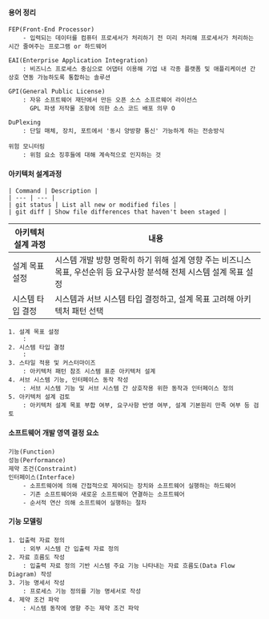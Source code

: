 #### 용어 정리
    FEP(Front-End Processor)
        - 입력되는 데이터를 컴퓨터 프로세서가 처리하기 전 미리 처리해 프로세서가 처리하는 시간 줄여주는 프로그램 or 하드웨어

    EAI(Enterprise Application Integration)
        : 비즈니스 프로세스 중심으로 어댑터 이용해 기업 내 각종 플랫폼 및 애플리케이션 간 상호 연동 가능하도록 통합하는 솔루션

    GPI(General Public License)
        : 자유 소프트웨어 재단에서 만든 오픈 소스 소프르웨어 라이선스
          GPL 파생 저작물 조항에 의한 소스 코드 배포 의무 O

    DuPlexing
        : 단일 매체, 장치, 포트에서 '동시 양방향 통신' 가능하게 하는 전송방식

    위험 모니터링
        : 위험 요소 징후들에 대해 계속적으로 인지하는 것

#### 아키텍처 설계과정
    | Command | Description |
    | --- | --- |
    | git status | List all new or modified files |
    | git diff | Show file differences that haven't been staged |
| 아키텍처 설계 과정 | 내용 |
| --------- | ---------------------- |
| 설계 목표 설정 | 시스템 개발 방향 명확히 하기 위해 설계 영향 주는 비즈니스 목표, 우선순위 등 요구사항 분석해 전체 시스템 설계 목표 설정 |
| 시스템 타입 결정 | 시스템과 서브 시스템 타입 결정하고, 설계 목표 고려해 아키텍처 패턴 선택 |
    1. 설계 목표 설정
        : 
    2. 시스템 타입 결정
        : 
    3. 스타일 적용 및 커스터마이즈
        : 아키텍처 패턴 참조 시스템 표준 아키텍처 설계
    4. 서브 시스템 기능, 인터페이스 동작 작성
        : 서브 시스템 기능 및 서브 시스템 간 상호작용 위한 동작과 인터페이스 정의
    5. 아키텍처 설계 검토
        : 아키텍처 설계 목표 부합 여부, 요구사항 반영 여부, 설계 기본원리 만족 여부 등 검토


#### 소프트웨어 개발 영역 결정 요소
    기능(Function)
    성능(Performance)
    제약 조건(Constraint)
    인터페이스(Interface)
        - 소프트웨어에 의해 간접적으로 제어되는 장치와 소프트웨어 실행하는 하드웨어
        - 기존 소프트웨어와 새로운 소프트웨어 연결하는 소프트웨어
        - 순서적 연산 의해 소프트웨어 실행하는 절차


#### 기능 모델링
    1. 입출력 자료 정의
        : 외부 시스템 간 입출력 자료 정의
    2. 자료 흐름도 작성
        : 입출력 자료 정의 기반 시스템 주요 기능 나타내는 자료 흐름도(Data Flow Diagram) 작성
    3. 기능 명세서 작성
        : 프로세스 기능 정의를 기능 명세서로 작성
    4. 제약 조건 파악
        : 시스템 동작에 영향 주는 제약 조건 파악


